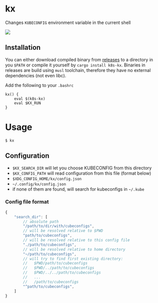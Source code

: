 # kx
Changes `KUBECONFIG` environment variable in the current shell

![](docs/demo.gif)

## Installation
You can either download compiled binary from [releases](releases) to a directory in you `$PATH` or compile it yourself by `cargo install k8s-kx`.
Binaries in releases are build using `musl` toolchain, therefore they have no external dependencies (not even libc).

Add the following to your `.bashrc`
```
kx() {
    eval $(k8s-kx)
    eval $KX_RUN
}
```
# Usage
```
$ kx
```

## Configuration
 - `$KX_SEARCH_DIR` will let you choose KUBECONFIG from this directory
 - `$KX_CONFIG_PATH` will read configuration from this file (format below)
 - `$XDG_CONFIG_HOME/kx/config.json`
 - `~/.config/kx/config.json`
 - if none of them are found, will search for kubeconfigs in `~/.kube`

### Config file format
```js
{
    "search_dir": [
        // absolute path
        "/path/to/dir/with/cubeconfigs",
        // will be resolved relative to $PWD
        "path/to/cubeconfigs", 
        // will be resolved relative to this config file
        "./path/to/cubeconfigs",
        // will be resolved relative to home directory
        "~/path/to/cubeconfigs",
        // will try to find first existing directory:
        //   $PWD/path/to/cubeconfigs
        //   $PWD/../path/to/cubeconfigs
        //   $PWD/../../path/to/cubeconfigs
        //   ...
        //   /path/to/cubeconfigs
        "^path/to/cubeconfigs",
    ]
}
```
